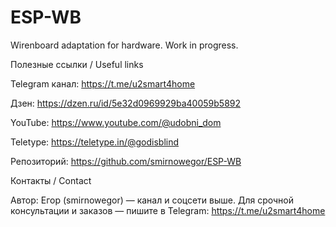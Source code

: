 # ESP-WB
Wirenboard adaptation for hardware. 
Work in progress.

Полезные ссылки / Useful links

Telegram канал: https://t.me/u2smart4home

Дзен: https://dzen.ru/id/5e32d0969929ba40059b5892

YouTube: https://www.youtube.com/@udobni_dom

Teletype: https://teletype.in/@godisblind

Репозиторий: https://github.com/smirnowegor/ESP-WB

Контакты / Contact

Автор: Егор (smirnowegor) — канал и соцсети выше.
Для срочной консультации и заказов — пишите в Telegram: https://t.me/u2smart4home
